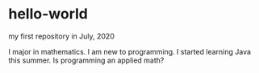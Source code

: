 # hello-world
my first repository in July, 2020

I major in mathematics.
I am new to programming. I started learning Java this summer.
Is programming an applied math?
